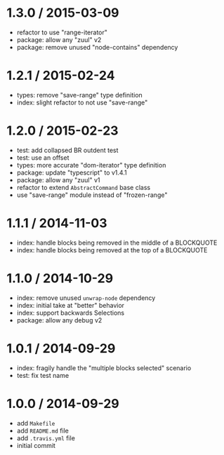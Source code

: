
1.3.0 / 2015-03-09
==================

  * refactor to use "range-iterator"
  * package: allow any "zuul" v2
  * package: remove unused "node-contains" dependency

1.2.1 / 2015-02-24
==================

  * types: remove "save-range" type definition
  * index: slight refactor to not use "save-range"

1.2.0 / 2015-02-23
==================

  * test: add collapsed BR outdent test
  * test: use an offset
  * types: more accurate "dom-iterator" type definition
  * package: update "typescript" to v1.4.1
  * package: allow any "zuul" v1
  * refactor to extend `AbstractCommand` base class
  * use "save-range" module instead of "frozen-range"

1.1.1 / 2014-11-03
==================

  * index: handle blocks being removed in the middle of a BLOCKQUOTE
  * index: handle blocks being removed at the top of a BLOCKQUOTE

1.1.0 / 2014-10-29
==================

  * index: remove unused `unwrap-node` dependency
  * index: initial take at "better" behavior
  * index: support backwards Selections
  * package: allow any debug v2

1.0.1 / 2014-09-29
==================

  * index: fragily handle the "multiple blocks selected" scenario
  * test: fix test name

1.0.0 / 2014-09-29
==================

  * add `Makefile`
  * add `README.md` file
  * add `.travis.yml` file
  * initial commit
